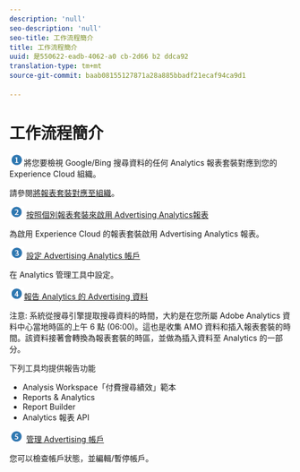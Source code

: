 ```yaml
---
description: 'null'
seo-description: 'null'
seo-title: 工作流程簡介
title: 工作流程簡介
uuid: 是550622-eadb-4062-a0 cb-2d66 b2 ddca92
translation-type: tm+mt
source-git-commit: baab08155127871a28a885bbadf21ecaf94ca9d1

---
```



# 工作流程簡介

![](assets/step1_icon.png)將您要檢視 Google/Bing 搜尋資料的任何 Analytics 報表套裝對應到您的 Experience Cloud 組織。

請參閱[將報表套裝對應至組織](https://marketing.adobe.com/resources/help/en_US/mcloud/map-report-suite.html)。

![](assets/step2_icon.png) [按照個別報表套裝來啟用 Advertising Analytics報表](../../../integrate/c-advertising-analytics/c-adanalytics-workflow/aa-provision-rs.md#concept_BE491B2A2CAE4D818C218033B985A0FB)

為啟用 Experience Cloud 的報表套裝啟用 Advertising Analytics 報表。

![](assets/step3_icon.png) [設定 Advertising Analytics 帳戶](../../../integrate/c-advertising-analytics/c-adanalytics-workflow/aa-create-ad-account.md#concept_1958E8C15C334E8B9DC510EC8D5DCA7C)

在 Analytics 管理工具中設定。

![](assets/step4_icon.png)[報告 Analytics 的 Advertising 資料](../../../integrate/c-advertising-analytics/c-adanalytics-workflow/aa-report-ad-data-an.md#concept_E29B25BEE60C4A64B66E9255D7612254)

注意: 系統從搜尋引擎提取搜尋資料的時間，大約是在您所屬 Adobe Analytics 資料中心當地時區的上午 6 點 (06:00)。這也是收集 AMO 資料和插入報表套裝的時間。該資料接著會轉換為報表套裝的時區，並做為插入資料至 Analytics 的一部分。

下列工具均提供報告功能

* Analysis Workspace「付費搜尋績效」範本
* Reports &amp; Analytics
* Report Builder
* Analytics 報表 API

![](assets/step5_icon.png) [管理 Advertising 帳戶](../../../integrate/c-advertising-analytics/c-adanalytics-workflow/aa-manage-ad-accounts.md#concept_531B99165A4E47B4B8849376B532AFDB)

您可以檢查帳戶狀態，並編輯/暫停帳戶。